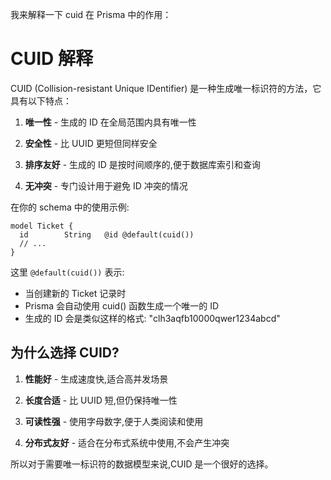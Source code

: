 我来解释一下 cuid 在 Prisma 中的作用：

# CUID 解释

CUID (Collision-resistant Unique IDentifier) 是一种生成唯一标识符的方法，它具有以下特点：

1. **唯一性** - 生成的 ID 在全局范围内具有唯一性

2. **安全性** - 比 UUID 更短但同样安全

3. **排序友好** - 生成的 ID 是按时间顺序的,便于数据库索引和查询

4. **无冲突** - 专门设计用于避免 ID 冲突的情况

在你的 schema 中的使用示例:

```prisma
model Ticket {
  id        String   @id @default(cuid())
  // ...
}
```

这里 `@default(cuid())` 表示:

- 当创建新的 Ticket 记录时
- Prisma 会自动使用 cuid() 函数生成一个唯一的 ID
- 生成的 ID 会是类似这样的格式: "clh3aqfb10000qwer1234abcd"

## 为什么选择 CUID?

1. **性能好** - 生成速度快,适合高并发场景

2. **长度合适** - 比 UUID 短,但仍保持唯一性

3. **可读性强** - 使用字母数字,便于人类阅读和使用

4. **分布式友好** - 适合在分布式系统中使用,不会产生冲突

所以对于需要唯一标识符的数据模型来说,CUID 是一个很好的选择。
